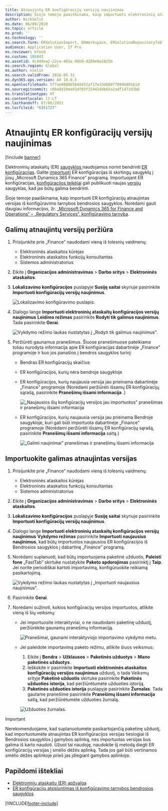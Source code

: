 ```yaml
---
title: Atnaujintų ER konfigūracijų versijų naujinimas
description: Šioje temoje paaiškinama, kaip importuoti elektroninių ataskaitų (ER) konfigūracijų atnaujintas versijas iš konfigūravimo tarnybos bendrosios saugyklos.
author: NickSelin
ms.date: 06/09/2020
ms.topic: article
ms.prod: ''
ms.technology: ''
ms.search.form: ERSolutionImport, ERWorkspace, ERSolutionRepositoryTable
audience: Application User, IT Pro
ms.reviewer: kfend
ms.custom: 105843
ms.assetid: dc44dea2-22ce-401e-98b9-d289e0e2825b
ms.search.region: Global
ms.author: nselin
ms.search.validFrom: 2016-05-31
ms.dyn365.ops.version: AX 10.0.5
ms.openlocfilehash: 5f7ae0888656dd452af17e33d600f7894b801b1d
ms.sourcegitcommit: c08a9d19eed1df03f32442ddb65a2adf1473d3b6
ms.translationtype: HT
ms.contentlocale: lt-LT
ms.lasthandoff: 07/06/2021
ms.locfileid: "6351727"
---
```

# <a name="import-updated-versions-of-er-configurations"></a>Atnaujintų ER konfigūracijų versijų naujinimas

[!include [banner](../includes/banner.md)]

Elektroninių ataskaitų (ER) [saugyklos ](general-electronic-reporting.md#Repository) naudojamos norint bendrinti [ER konfigūracijas](general-electronic-reporting.md#Configuration). Galite [importuoti](download-electronic-reporting-configuration-lcs.md) ER konfigūracijas iš skirtingų saugyklų į jūsų „Microsoft Dynamics 365 Finance” programą. Importuojant ER konfigūracijas, [konfigūracijos teikėjai](general-electronic-reporting.md#Provider) gali publikuoti naujas [versijų](general-electronic-reporting.md#component-versioning) saugyklas, kad jas būtų galima bendrinti.

Šioje temoje paaiškinama, kaip importuoti ER konfigūracijų atnaujintas versijas iš konfigūravimo tarnybos bendrosios saugyklos. Norėdami gauti daugiau informacijos, žr. [„Microsoft Dynamics 365 for Finance and Operations“ – „Regulatory Services“, konfigūravimo tarnybą](/business-applications-release-notes/october18/dynamics365-finance-operations/regulatory-service-configuration).

## <a name="review-the-available-updated-versions"></a>Galimų atnaujintų versijų peržiūra

1. Prisijunkite prie „Finance“ naudodami vieną iš tolesnių vaidmenų:

    - Elektroninės ataskaitos kūrėjas
    - Elektroninės ataskaitos funkcijų konsultantas
    - Sistemos administratorius

2. Eikite į **Organizacijos administravimas** \> **Darbo sritys** \> **Elektroninės ataskaitos**.
3. **Lokalizavimo konfigūracijos** puslapyje **Susiję saitai** skyriuje pasirinkite **Importuoti konfigūracijų versijų naujinimus**.

    ![Lokalizavimo konfigūravimo puslapis.](./media/er-download-updated-versions-global-repo1.png)

4. Dialogo lange **Importuoti elektroninių ataskaitų konfigūracijos versijų naujinimus** **Leidimo režimas** pasirinkite **Rodyti tik galimus naujinimus**. Tada pasirinkite **Gerai**. 

    ![Vykdymo režimo laukas nustatytas į „Rodyti tik galimus naujinimus”.](./media/er-download-updated-versions-global-repo2.png)

5. Peržiūrėti gaunamus pranešimus. Šiuose pranešimuose pateikiama toliau nurodyta informacija apie ER konfigūracijas dabartinėje „Finance” programoje ir kuo jos panašios į bendros saugyklos turinį:

    - Bendras ER konfigūracijų skaičius
    - ER konfigūracijos, kurių nėra bendroje saugykloje
    - ER konfigūracijos, kurių naujausia versija jau prieinama dabartinėje „Finance” programoje (Norėdami peržiūrėti išsamų ER konfigūracijų sąrašą, pasirinkite **Pranešimų išsami informacija** .)

        ![„Naujausios šių konfigūracijų versijos jau importuotos” pranešimas ir pranešimų išsami informacija](./media/er-download-updated-versions-global-repo3.png)

    - ER konfigūracijos, kurių naujausia versija jau prieinama Bendroje saugykloje, kuri gali būti importuota dabartinėje „Finance” programoje (Norėdami peržiūrėti išsamų ER konfigūracijų sąrašą, pasirinkite **Pranešimų išsami informacija** saitą.)

        ![„Galimi naujinimai” pranešimas ir pranešimų išsami informacija](./media/er-download-updated-versions-global-repo4.png)

## <a name="import-available-updated-versions"></a>Importuokite galimas atnaujintas versijas

1. Prisijunkite prie „Finance“ naudodami vieną iš tolesnių vaidmenų:

    - Elektroninės ataskaitos kūrėjas
    - Elektroninės ataskaitos funkcijų konsultantas
    - Sistemos administratorius

2. Eikite į **Organizacijos administravimas** \> **Darbo sritys** \> **Elektroninės ataskaitos**.
3. **Lokalizavimo konfigūracijos** puslapyje **Susiję saitai** skyriuje pasirinkite **Importuoti konfigūracijų versijų naujinimus**.
4. Dialogo lange **Importuoti elektroninių ataskaitų konfigūracijos versijų naujinimus** **Vykdymo režimas** pasirinkite **Importuoti naujausius naujinimus**, kad būtų importuotos naujausios ER konfigūracijos iš Bendrosios saugyklos į dabartinę „Finance” programą.
5. Norėdami suplanuoti, kad būtų importuojama paketinė užduotis, **Paleisti fone** „FastTab” skirtuke nustatykite **Paketo apdorojimas** pasirinktį į **Taip**. Jei norite periodiškai kartoti importavimą, konfigūruokite reikiamą pasikartojimą.

    ![Vykdymo režimo laukas nustatytas į „Importuoti naujausius naujinimus”.](./media/er-download-updated-versions-global-repo5.png)

6. Pasirinkite **Gerai**.
7. Norėdami sužinoti, kokios konfigūracijų versijos importuotos, atlikite vieną iš šių veiksmų:

    - Jei importuosite interaktyviai, o ne naudodami paketinę užduotį, peržiūrėkite gaunamų pranešimų informaciją.

        ![Pranešimai, gaunami interaktyviojo importavimo vykdymo metu.](./media/er-download-updated-versions-global-repo6.png)

    - Jei paleidote importavimą paketo režimu, atlikite šiuos veiksmus:

        1. Eikite į **Bendra** \> **Užklausos** \> **Paketinės užduotys** \> **Mano paketinės užduotys**.
        2. Ieškokite ir pasirinkite **Importuoti elektroninės ataskaitos konfigūracijų versijos naujinimus** užduotį, o tada Veiksmų srityje **Paketinė užduotis** skirtuke pasirinkite **Paketinės užduoties istorija**, kad peržiūrėtumėte užduoties istoriją.
        3. **Paketinės užduoties istorija** puslapyje pasirinkite **Žurnalas**. Tada gautame pranešime pasirinkite **Pranešimų išsami informacija** saitą, kad peržiūrėtumėte užduoties žurnalą.

        ![Užduoties žurnalas.](./media/er-download-updated-versions-global-repo7.png)

> [!IMPORTANT]
> Nerekomenduojame, kad suplanuotumėte pasikartojančią paketinę užduotį, kad importuotumėte atnaujintas ER konfigūracijos versijas tiesiogiai iš Bendrosios saugyklos į gamybos aplinką, nes importuotas versijas bus galima iš karto naudoti. Užuot tai naudoję, naudokite šį metodą diegti ER konfigūracijų versijas į smėlio dėžės aplinką. Tada jos gali būti vertinamos smėlio dėžės aplinkoje prieš jas įdiegiant gamybos aplinkoje.

## <a name="additional-resources"></a>Papildomi ištekliai

- [Elektroninių ataskaitų (ER) apžvalga](general-electronic-reporting.md)
- [ER konfigūracijų atsisiuntimas iš konfigūravimo tarnybos bendrosios saugyklos](er-download-configurations-global-repo.md)


[!INCLUDE[footer-include](../../../includes/footer-banner.md)]